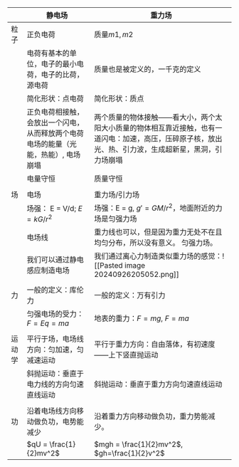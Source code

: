 

|     | 静电场                                         | 重力场                                                                          |
| --- | ------------------------------------------- | ---------------------------------------------------------------------------- |
| 粒子  | 正负电荷                                        | 质量$m1, m2$                                                                   |
|     | 电荷有基本的单位，电子的最小电荷，电子的比荷，源电荷                  | 质量也是被定义的，一千克的定义                                                              |
|     | 简化形状：点电荷                                    | 简化形状：质点                                                                      |
|     | 正负电荷相接触，会放出一个闪电，从而释放两个电荷电场的能量（光能，热能）,  电场崩塌 | 两个质量的物体接触——看大小，两个太阳大小质量的物体相互靠近接触，也有一道闪电：加速，高压，压碎原子核，放出光、热、引力波，生成超新星，黑洞，引力场崩塌 |
|     | 电量守恒                                        | 质量守恒                                                                         |
|     |                                             |                                                                              |
| 场   | 电场                                          | 重力场/引力场                                                                      |
|     | 场强： E = V/d; $E = kG/r^2$                   | 场强：E = g, $g' = GM/r^2$，地面附近的力场是匀强力场                                         |
|     | 电场线                                         | 重力线也可以，但是因为重力无处不在且均匀分布，所以没有意义。 匀强力场。                                         |
|     | 我们可以通过静电感应制造电场                              | 我们通过离心力制造类似重力场的感觉：![[Pasted image 20240926205052.png]]                       |
|     |                                             |                                                                              |
| 力   | 一般的定义：库伦力                                   | 一般的定义：万有引力                                                                   |
|     | 匀强电场的受力：$F = Eq = ma$                       | 地表的重力：$F = mg$, $F = ma$                                                     |
|     |                                             |                                                                              |
| 运动学 | 平行于场，电场线方向：匀加速，匀减速运动                        | 平行于重力方向：自由落体，有初速度——上下竖直抛运动                                                   |
|     | 斜抛运动：垂直于电力线的方向匀速直线运动                        | 斜抛运动：垂直于重力方向匀速直线运动                                                           |
|     |                                             |                                                                              |
| 功   | 沿着电场线方向移动做负功，电势能减少                          | 沿着重力方向移动做负功，重力势能减少。                                                          |
|     | $qU = \frac{1}{2}mv^2$                      | $mgh = \frac{1}{2}mv^2$, $gh=\frac{1}{2}v^2$                                 |
